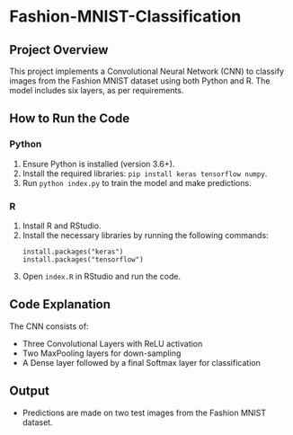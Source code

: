 # Fashion-MNIST-Classification

## Project Overview
This project implements a Convolutional Neural Network (CNN) to classify images from the Fashion MNIST dataset using both Python and R. The model includes six layers, as per requirements.

## How to Run the Code

### Python
1. Ensure Python is installed (version 3.6+).
2. Install the required libraries: `pip install keras tensorflow numpy`.
3. Run `python index.py` to train the model and make predictions.

### R
1. Install R and RStudio.
2. Install the necessary libraries by running the following commands:
   ```
   install.packages("keras")
   install.packages("tensorflow")
   ```
3. Open `index.R` in RStudio and run the code.

## Code Explanation
The CNN consists of:
- Three Convolutional Layers with ReLU activation
- Two MaxPooling layers for down-sampling
- A Dense layer followed by a final Softmax layer for classification

## Output
- Predictions are made on two test images from the Fashion MNIST dataset.
